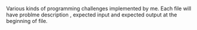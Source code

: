  Various kinds of programming challenges implemented by me.
Each file will have problme description , expected input and expected output
at the beginning of file.